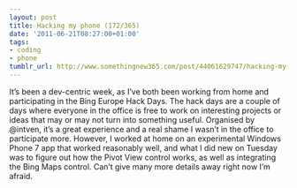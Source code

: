 ```yaml
---
layout: post
title: Hacking my phone (172/365)
date: '2011-06-21T08:27:00+01:00'
tags:
- coding
- phone
tumblr_url: http://www.somethingnew365.com/post/44061629747/hacking-my-phone-172365
---
```

It’s been a dev-centric week, as I’ve both been working from home and participating in the Bing Europe Hack Days.
The hack days are a couple of days where everyone in the office is free to work on interesting projects or ideas that may or may not turn into something useful. Organised by @intven, it’s a great experience and a real shame I wasn’t in the office to participate more.
However, I worked at home on an experimental Windows Phone 7 app that worked reasonably well, and what I did new on Tuesday was to figure out how the Pivot View control works, as well as integrating the Bing Maps control. Can’t give many more details away right now I’m afraid.

